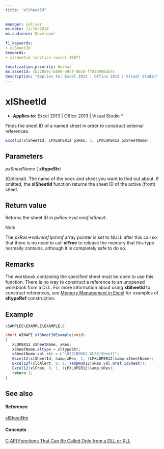 ```yaml
---
title: "xlSheetId"
 
 
manager: soliver
ms.date: 11/16/2014
ms.audience: Developer
 
f1_keywords:
- xlSheetId
keywords:
- xlsheetid function [excel 2007]
 
localization_priority: Normal
ms.assetid: cb32059c-b899-49cf-8028-ff828998ab75
description: "Applies to: Excel 2013 | Office 2013 | Visual Studio"
---
```


# xlSheetId

 * **Applies to:** Excel 2013 | Office 2013 | Visual Studio * 
  
Finds the sheet ID of a named sheet in order to construct external references.
  
```cs
Excel12(xlSheetId, LPXLOPER12 pxRes, 1, LPXLOPER12 pxSheetName);
```

## Parameters

 _pxSheetName_ ( **xltypeStr**)
  
(Optional). The name of the book and sheet you want to find out about. If omitted, the **xlSheetId** function returns the sheet ID of the active (front) sheet. 
  
## Return value

Returns the sheet ID in  _pxRes-\>val.mref.idSheet_. 
  
> [!NOTE]
> The  _pxRes-\>val.mref.lpmref_ array pointer is set to NULL after this call so that there is no need to call **xlFree** to release the memory that this type normally contains, although it is completely safe to do so. 
  
## Remarks

The workbook containing the specified sheet must be open to use this function. There is no way to construct a reference to an unopened workbook from a DLL. For more information about using **xlSheetId** to construct references, see [Memory Management in Excel](memory-management-in-excel.md) for examples of **xltypeRef** construction. 
  
## Example

 `\SAMPLES\EXAMPLE\EXAMPLE.C`
  
```cs
short WINAPI xlSheetIdExample(void)
{       
   XLOPER12 xSheetName, xRes;
   xSheetName.xltype = xltypeStr;
   xSheetName.val.str = L"\022[BOOK1.XLSX]Sheet1";
   Excel12(xlSheetId, &amp;xRes, 1, (LPXLOPER12)&amp;xSheetName);
   Excel12f(xlcAlert, 0, 1, TempNum12(xRes.val.mref.idSheet));
   Excel12(xlFree, 0, 1, (LPXLOPER12)&amp;xRes);
   return 1;
}
```

## See also

#### Reference

[xlSheetNm](xlsheetnm.md)
#### Concepts

[C API Functions That Can Be Called Only from a DLL or XLL](c-api-functions-that-can-be-called-only-from-a-dll-or-xll.md)

